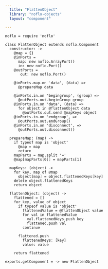 ```yaml
---
  title: "FlattenObject"
  library: "noflo-objects"
  layout: "component"

---
```


    noflo = require 'noflo'
    
    class FlattenObject extends noflo.Component
      constructor: ->
        @map = {}
        @inPorts =
          map: new noflo.ArrayPort()
          in: new noflo.Port()
        @outPorts =
           out: new noflo.Port()
    
        @inPorts.map.on 'data', (data) =>
          @prepareMap data
    
        @inPorts.in.on 'begingroup', (group) =>
          @outPorts.out.beginGroup group
        @inPorts.in.on 'data', (data) =>
          for object in @flattenObject data
            @outPorts.out.send @mapKeys object
        @inPorts.in.on 'endgroup', =>
          @outPorts.out.endGroup()
        @inPorts.in.on 'disconnect', =>
          @outPorts.out.disconnect()
    
      prepareMap: (map) ->
        if typeof map is 'object'
          @map = map
          return
        mapParts = map.split '='
        @map[mapParts[0]] = mapParts[1]
    
      mapKeys: (object) ->
        for key, map of @map
          object[map] = object.flattenedKeys[key]
        delete object.flattenedKeys
        return object
    
      flattenObject: (object) ->
        flattened = []
        for key, value of object
          if typeof value is 'object'
            flattenedValue = @flattenObject value
            for val in flattenedValue
              val.flattenedKeys.push key
              flattened.push val
            continue
    
          flattened.push
            flattenedKeys: [key]
            value: value
    
        return flattened
    
    exports.getComponent = -> new FlattenObject
    
